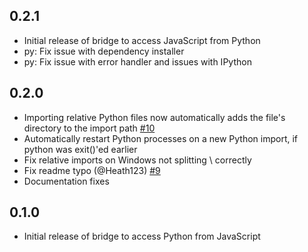## 0.2.1
* Initial release of bridge to access JavaScript from Python
* py: Fix issue with dependency installer
* py: Fix issue with error handler and issues with IPython

## 0.2.0
* Importing relative Python files now automatically adds the file's directory to the import path [#10](https://github.com/extremeheat/JSPyBridge/pull/10) 
* Automatically restart Python processes on a new Python import, if python was exit()'ed earlier
* Fix relative imports on Windows not splitting \ correctly
* Fix readme typo (@Heath123) [#9](https://github.com/extremeheat/JSPyBridge/pull/9)
* Documentation fixes

## 0.1.0

* Initial release of bridge to access Python from JavaScript